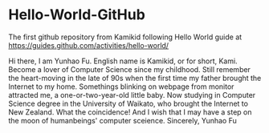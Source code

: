 # Hello-World-GitHub
The first github repository from Kamikid following Hello World guide at https://guides.github.com/activities/hello-world/

Hi there,
I am Yunhao Fu. English name is Kamikid, or for short, Kami. Become a lover of Computer Science since my childhood.
Still remember the heart-moving in the late of 90s when the first time my father brought the Internet to my home.
Somethings blinking on webpage from monitor attracted me, a one-or-two-year-old little baby.
Now studying in Computer Science degree in the University of Waikato, who brought the Internet to New Zealand.
What the coincidence! And I wish that I may have a step on the moon of humanbeings' computer sceience.
Sincerely,
Yunhao Fu
